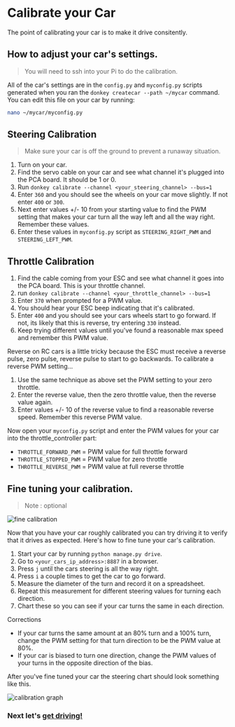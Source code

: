 # Calibrate your Car

The point of calibrating your car is to make it drive consitently.

## How to adjust your car's settings.

>You will need to ssh into your Pi to do the calibration.

All of the car's settings are in the `config.py` and `myconfig.py` scripts generated when
you ran the `donkey createcar --path ~/mycar` command. You can edit
this file on your car by running:
```bash
nano ~/mycar/myconfig.py
```

## Steering Calibration

> Make sure your car is off the ground to prevent a runaway situation.

1. Turn on your car.
2. Find the servo cable on your car and see what channel it's plugged into the
PCA board. It should be 1 or 0.
3. Run `donkey calibrate --channel <your_steering_channel> --bus=1`
4. Enter `360` and you should see the wheels on your car move slightly. If not
enter `400` or `300`.
5. Next enter values +/- 10 from your starting value to find the PWM setting
that makes your car turn all the way left and all the way right. Remember
these values.
6. Enter these values in `myconfig.py` script as `STEERING_RIGHT_PWM` and
`STEERING_LEFT_PWM`.


## Throttle Calibration

1. Find the cable coming from your ESC and see what channel it goes into the
PCA board. This is your throttle channel.
2. run `donkey calibrate --channel <your_throttle_channel> --bus=1`
3. Enter `370` when prompted for a PWM value.
4. You should hear your ESC beep indicating that it's calibrated.
5. Enter `400` and you should see your cars wheels start to go forward. If not,
its likely that this is reverse, try entering `330` instead.
6. Keep trying different values until you've found a reasonable max speed and
remember this PWM value.


Reverse on RC cars is a little tricky because the ESC must receive a
reverse pulse, zero pulse, reverse pulse to start to go backwards. To calibrate
a reverse PWM setting...

1. Use the same technique as above set the PWM setting to your zero throttle.
2. Enter the reverse value, then the zero throttle value, then the reverse
value again.
3. Enter values +/- 10 of the reverse value to find a reasonable reverse speed.
Remember this reverse PWM value.


Now open your `myconfig.py` script and enter the PWM values for your car into
the throttle_controller part:

* `THROTTLE_FORWARD_PWM` = PWM value for full throttle forward
* `THROTTLE_STOPPED_PWM` = PWM value for zero throttle
* `THROTTLE_REVERSE_PWM` = PWM value at full reverse throttle



## Fine tuning your calibration.

> Note : optional

![fine calibration](../assets/fine_calibration.gif)

Now that you have your car roughly calibrated you can try driving it to
verify that it drives as expected. Here's how to fine tune your car's calibration.

1. Start your car by running `python manage.py drive`.
2. Go to `<your_cars_ip_address>:8887` in a browser.
3. Press `j` until the cars steering is all the way right.
4. Press `i` a couple times to get the car to go forward.
5. Measure the diameter of the turn and record it on a spreadsheet.
6. Repeat this measurement for different steering values for turning each
direction.
7. Chart these so you can see if your car turns the same in each direction.

Corrections
* If your car turns the same amount at an 80% turn and a 100% turn, change the
PWM setting for that turn direction to be the PWM value at 80%.
* If your car is biased to turn one direction, change the PWM values of your turns
in the opposite direction of the bias.

After you've fine tuned your car the steering chart should look something like
this.

![calibration graph](../assets/calibration_graph.png)

### Next let's [get driving!](/guide/get_driving/)